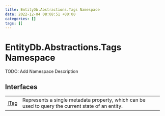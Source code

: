 ```yaml
---
title: EntityDb.Abstractions.Tags Namespace
date: 2022-12-04 08:08:51 +00:00
categories: []
tags: []
---
```


# EntityDb.Abstractions.Tags Namespace

TODO: Add Namespace Description

## Interfaces
<table><tr><td><a href='dotnet/entitydb-abstractions-tags-itag'>ITag</a></td><td>
Represents a single metadata property, which can be used to query the current state of an entity.
</td></tr></table>
